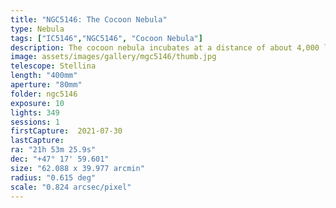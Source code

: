 ```yaml
---
title: "NGC5146: The Cocoon Nebula"
type: Nebula
tags: ["IC5146","NGC5146", "Cocoon Nebula"]
description: The cocoon nebula incubates at a distance of about 4,000 light years, awainting its transformation as a reflection and emission nebula.
image: assets/images/gallery/mgc5146/thumb.jpg
telescope: Stellina
length: "400mm"
aperture: "80mm"
folder: ngc5146
exposure: 10
lights: 349
sessions: 1 
firstCapture:  2021-07-30
lastCapture:
ra: "21h 53m 25.9s"
dec: "+47° 17' 59.601"
size: "62.088 x 39.977 arcmin"
radius: "0.615 deg"
scale: "0.824 arcsec/pixel"
---
```

